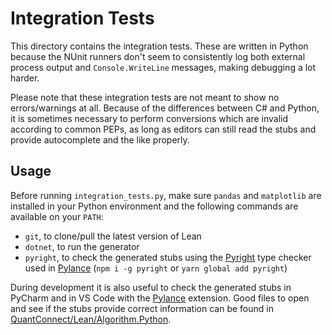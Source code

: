 # Integration Tests

This directory contains the integration tests. These are written in Python because the NUnit runners don't seem to consistently log both external process output and `Console.WriteLine` messages, making debugging a lot harder.

Please note that these integration tests are not meant to show no errors/warnings at all. Because of the differences between C# and Python, it is sometimes necessary to perform conversions which are invalid according to common PEPs, as long as editors can still read the stubs and provide autocomplete and the like properly.

## Usage

Before running `integration_tests.py`, make sure `pandas` and `matplotlib` are installed in your Python environment and the following commands are available on your `PATH`:
- `git`, to clone/pull the latest version of Lean
- `dotnet`, to run the generator
- `pyright`, to check the generated stubs using the [Pyright](https://github.com/microsoft/pyright) type checker used in [Pylance](https://marketplace.visualstudio.com/items?itemName=ms-python.vscode-pylance) (`npm i -g pyright` or `yarn global add pyright`)

During development it is also useful to check the generated stubs in PyCharm and in VS Code with the [Pylance](https://marketplace.visualstudio.com/items?itemName=ms-python.vscode-pylance) extension. Good files to open and see if the stubs provide correct information can be found in [QuantConnect/Lean/Algorithm.Python](https://github.com/QuantConnect/Lean/tree/master/Algorithm.Python).
